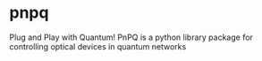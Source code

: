 # pnpq
Plug and Play with Quantum! 
PnPQ is a python library package for controlling optical devices in quantum networks

